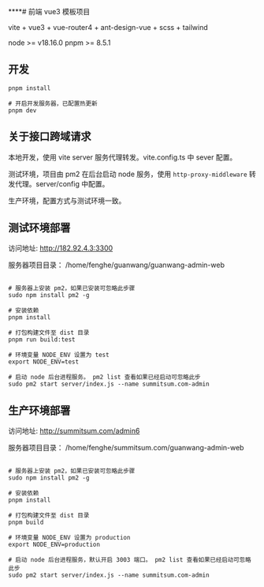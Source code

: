 ****# 前端 vue3 模板项目

vite + vue3 + vue-router4 + ant-design-vue + scss + tailwind

node >= v18.16.0
pnpm >= 8.5.1


## 开发

```shell
pnpm install 

# 开启开发服务器，已配置热更新
pnpm dev
```

## 关于接口跨域请求

本地开发，使用 vite server 服务代理转发。vite.config.ts 中 sever 配置。

测试环境，项目由 pm2 在后台启动 node 服务，使用 `http-proxy-middleware` 转发代理。server/config 中配置。

生产环境，配置方式与测试环境一致。

## 测试环境部署

访问地址: http://182.92.4.3:3300

服务器项目目录： /home/fenghe/guanwang/guanwang-admin-web

```shell

# 服务器上安装 pm2，如果已安装可忽略此步骤
sudo npm install pm2 -g

# 安装依赖
pnpm install

# 打包构建文件至 dist 目录
pnpm run build:test

# 环境变量 NODE_ENV 设置为 test
export NODE_ENV=test

# 启动 node 后台进程服务。 pm2 list 查看如果已经启动可忽略此步
sudo pm2 start server/index.js --name summitsum.com-admin
```

## 生产环境部署

访问地址: http://summitsum.com/admin6

服务器项目目录： /home/fenghe/summitsum.com/guanwang-admin-web

```shell

# 服务器上安装 pm2，如果已安装可忽略此步骤
sudo npm install pm2 -g

# 安装依赖
pnpm install

# 打包构建文件至 dist 目录
pnpm build

# 环境变量 NODE_ENV 设置为 production
export NODE_ENV=production

# 启动 node 后台进程服务，默认开启 3003 端口。 pm2 list 查看如果已经启动可忽略此步
sudo pm2 start server/index.js --name summitsum.com-admin
```
